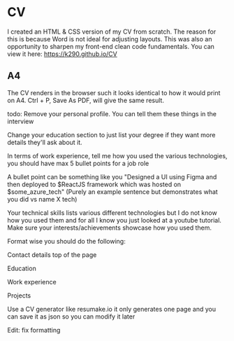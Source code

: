 # CV
I created an HTML & CSS version of my CV from scratch. The reason for this is because Word is not ideal for adjusting layouts. This was also an opportunity to sharpen my front-end clean code fundamentals.
You can view it here: https://k290.github.io/CV
## A4
The CV renders in the browser such it looks identical to how it would print on A4. Ctrl + P, Save As PDF, will give the same result.

todo:
Remove your personal profile. You can tell them these things in the interview

Change your education section to just list your degree if they want more details they'll ask about it.

In terms of work experience, tell me how you used the various technologies, you should have max 5 bullet points for a job role

A bullet point can be something like you "Designed a UI using Figma and then deployed to $ReactJS framework which was hosted on $some_azure_tech" (Purely an example sentence but demonstrates what you did vs name X tech)

Your technical skills lists various different technologies but I do not know how you used them and for all I know you just looked at a youtube tutorial. Make sure your interests/achievements showcase how you used them.

Format wise you should do the following:

Contact details top of the page

Education

Work experience

Projects

Use a CV generator like resumake.io it only generates one page and you can save it as json so you can modify it later

Edit: fix formatting
